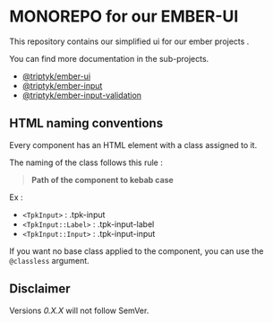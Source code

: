 # MONOREPO for our EMBER-UI

This repository contains our simplified ui for our ember projects .

You can find more documentation in the sub-projects.

- [@triptyk/ember-ui](https://github.com/TRIPTYK/ember-common-ui/tree/main/packages/ember-ui/README.md)
- [@triptyk/ember-input](https://github.com/TRIPTYK/ember-common-ui/tree/main/packages/ember-input/README.md)
- [@triptyk/ember-input-validation](https://github.com/TRIPTYK/ember-common-ui/tree/main/packages/ember-input-validation/README.md)

## HTML naming conventions

Every component has an HTML element with a class assigned to it.

The naming of the class follows this rule : 
> **Path of the component to kebab case**

Ex : 
  - `<TpkInput>` : .tpk-input
  - `<TpkInput::Label>` : .tpk-input-label
  - `<TpkInput::Input>` : .tpk-input-input

If you want no base class applied to the component, you can use the `@classless` argument.

##  Disclaimer

Versions *0.X.X* will not follow SemVer.